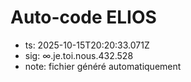 # Auto-code ELIOS
- ts: 2025-10-15T20:20:33.071Z
- sig: ∞.je.toi.nous.432.528
- note: fichier généré automatiquement